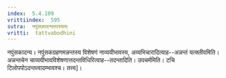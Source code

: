 ```yaml
---
index:  5.4.109
vrittiindex:  595
sutra:  नपुंसकादन्यतरस्याम्
vritti:  tattvabodhini 
---
```


नपुंसकादन्य। नपुंसकग्रहणमन्नन्तस्य विशेषणं नाव्ययीभावस्य, अव्यभिचारादित्याह--अन्नन्तं यत्क्लीवमिति। अन्नन्तचेन चाव्ययीभावविशेषणात्तदन्तविधिरित्याह--तदन्तादिति। उपचर्ममिति। टचि टिलोपपोऽदन्तत्वादम्भावश्च। तत्त्व]।

